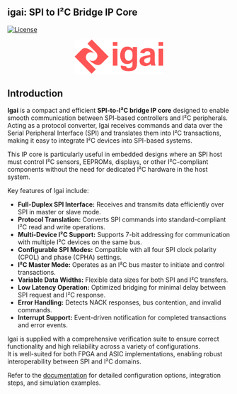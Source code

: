 <h2> igai: SPI to I²C Bridge IP Core </h2>

[![License](https://img.shields.io/badge/License-Apache%202.0-blue.svg)](https://opensource.org/licenses/Apache-2.0)

<p align="center">
  <img src="docs/images/results/igai_logo.png" width=200 alt="Igai IP logo">
</p>

## Introduction

**Igai** is a compact and efficient **SPI-to-I²C bridge IP core** designed to enable smooth communication between SPI-based controllers and I²C peripherals. Acting as a protocol converter, Igai receives commands and data over the Serial Peripheral Interface (SPI) and translates them into I²C transactions, making it easy to integrate I²C devices into SPI-based systems.

This IP core is particularly useful in embedded designs where an SPI host must control I²C sensors, EEPROMs, displays, or other I²C-compliant components without the need for dedicated I²C hardware in the host system.

Key features of Igai include:
- **Full-Duplex SPI Interface:** Receives and transmits data efficiently over SPI in master or slave mode.
- **Protocol Translation:** Converts SPI commands into standard-compliant I²C read and write operations.
- **Multi-Device I²C Support:** Supports 7-bit addressing for communication with multiple I²C devices on the same bus.
- **Configurable SPI Modes:** Compatible with all four SPI clock polarity (CPOL) and phase (CPHA) settings.
- **I²C Master Mode:** Operates as an I²C bus master to initiate and control transactions.
- **Variable Data Widths:** Flexible data sizes for both SPI and I²C transfers.
- **Low Latency Operation:** Optimized bridging for minimal delay between SPI request and I²C response.
- **Error Handling:** Detects NACK responses, bus contention, and invalid commands.
- **Interrupt Support:** Event-driven notification for completed transactions and error events.

Igai is supplied with a comprehensive verification suite to ensure correct functionality and high reliability across a variety of configurations.  
It is well-suited for both FPGA and ASIC implementations, enabling robust interoperability between SPI and I²C domains.

Refer to the [documentation](docs/) for detailed configuration options, integration steps, and simulation examples.
